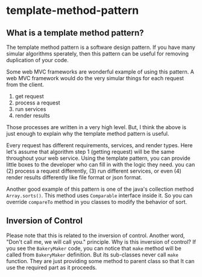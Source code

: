 # template-method-pattern

## What is a template method pattern?
The template method pattern is a software design pattern. If you have many simular algorithms sperately, then this
pattern can be useful for removing duplication of your code.

Some web MVC frameworks are wonderful example of using this pattern. A web MVC framework would do the very simular 
things for each request from the client.
1. get request
2. process a request
3. run services
4. render results

Those processes are written in a very high level. But, I think the above is just enough to explain why the 
template method pattern is useful.

Every request has different requirements, services, and render types. Here let's assume that algorithm step 1 (getting request)
will be the same throughout your web service. Using the template pattern, you can provide little boxes to the developer
who can fill in with the logic they need. you can (2) process a request differently,
(3) run different services, or even (4) render results differently like file format or json format.

Another good example of this pattern is one of the java's collection method `Array.sorts()`. This method uses
`Comparable` interface inside it. So you can override `compareTo` method in you classes to modify the behavior of sort.

## Inversion of Control
Please note that this is related to the inversion of control. Another word, "Don't call me, we will call you." principle.
Why is this inversion of control? If you see the `BakeryMaker` code, you can notice that `make` method will be called
from `BakeryMaker` definition. But its sub-classes never call `make` function. They are just providing some method to parent
class so that It can use the required part as it proceeds.